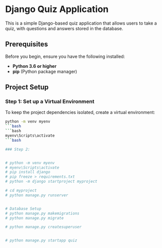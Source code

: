 
# Django Quiz Application

This is a simple Django-based quiz application that allows users to take a quiz, with questions and answers stored in the database.

## Prerequisites

Before you begin, ensure you have the following installed:
- **Python 3.6 or higher**
- **pip** (Python package manager)

## Project Setup

### Step 1: Set up a Virtual Environment

To keep the project dependencies isolated, create a virtual environment:

```bash
python -m venv myenv
```bash
```bash
myenv\Scripts\activate
```bash

### Step 2:


# python -m venv myenv
# myenv\Scripts\activate
# pip install django
# pip freeze > requirements.txt
# python -m django startproject myproject

# cd myproject
# python manage.py runserver


# Database Setup
# python manage.py makemigrations
# python manage.py migrate

# python manage.py createsuperuser


# python manage.py startapp quiz



